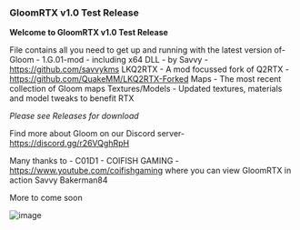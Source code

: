 ### GloomRTX v1.0 Test Release

**Welcome to GloomRTX v1.0 Test Release**

File contains all you need to get up and running with the latest version of-
Gloom - 1.G.01-mod  - including x64 DLL - by Savvy - https://github.com/savvykms
LKQ2RTX - A mod focussed fork of Q2RTX  -  https://github.com/QuakeMM/LKQ2RTX-Forked
Maps - The most recent collection of Gloom maps
Textures/Models -  Updated textures, materials and model tweaks to benefit RTX

*Please see Releases for download*

Find more about Gloom on our Discord server- 
https://discord.gg/r26VQghRpH

Many thanks to - 
C01D1 - COIFISH GAMING  - https://www.youtube.com/coifishgaming where you can view GloomRTX in action
Savvy
Bakerman84

More to come soon

![image](https://user-images.githubusercontent.com/74773831/140613254-5129a976-d762-4483-844e-2a98a3254043.png)




